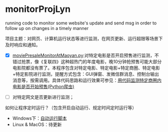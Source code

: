 # monitorProjLyn
running code to monitor some website's update and send msg in order to follow up on changes in a timely manner

项目主题：对网页、计算机运行状态等进行监测，在网页更新、运行超限等场景下及时响应和通知。

- [x] [moviePresaleMonitorAtMaoyan.py](https://github.com/cleveralgorithms/monitorProjLyn/edit/master//moviePresaleMonitorAtMaoyan.py):对特定电影是否开启预售进行监测，不错过抢票，像《复联四》这种超热门的年度电影，晚10分钟抢预售可能大部分电影院都没有票了。本程序包含对特定电影、特定电影+特定商圈、特定电影+特定影院进行监测，提醒方式包含：GUI弹窗、发微信群消息、控制台输出消息等，按需调用。具体代码思路和运行效果可参见：[用代码监测特定商圈内电影是否开始预售(Python爬虫)](https://www.jianshu.com/p/ec87591c6293)

- [ ] 对特定网文是否更新进行监测；


如何让程序定时运行？（包含开启自动运行、规定时间定时运行等）
- Windows下：[自动运行脚本](https://www.jianshu.com/p/ea5cd671b662)
- Linux & MacOS：待更新
